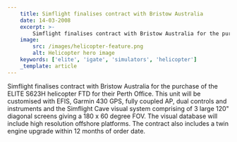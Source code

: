```yaml
---
    title: Simflight finalises contract with Bristow Australia
    date: 14-03-2008
    excerpt: >-
        Simflight finalises contract with Bristow Australia for the purchase of the ELITE S623H helicopter FTD for their Perth Office. This unit will be customised with EFIS, Garmin 430 GPS, fully coupled AP, dual controls and instruments and the Simfligh...
    image:
        src: /images/helicopter-feature.png
        alt: Helicopter hero image
    keywords: ['elite', 'igate', 'simulators', 'helicopter']
    _template: article
---
```


Simflight finalises contract with Bristow Australia for the purchase of the ELITE S623H helicopter FTD for their Perth Office. This unit will be customised with EFIS, Garmin 430 GPS, fully coupled AP, dual controls and instruments and the Simflight Cave visual system comprising of 3 large 120" diagonal screens giving a 180 x 60 degree FOV. The visual database will include high resolution offshore platforms. The contract also includes a twin engine upgrade within 12 months of order date.